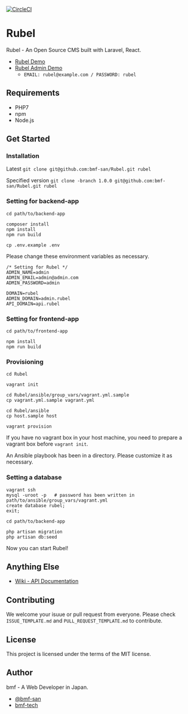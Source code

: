 [![CircleCI](https://circleci.com/gh/bmf-san/Rubel.svg?style=svg)](https://circleci.com/gh/bmf-san/Rubel)

# Rubel

Rubel - An Open Source CMS built with Laravel, React.

- [Rubel Demo](https://rubel.bmf-tech.com/)
- [Rubel Admin Demo](https://rubel-admin.bmf-tech.com/login)
    - `EMAIL: rubel@example.com / PASSWORD: rubel`

## Requirements

- PHP7
- npm
- Node.js

## Get Started

### Installation

Latest `git clone git@github.com:bmf-san/Rubel.git rubel`

Specified version `git clone -branch 1.0.0 git@github.com:bmf-san/Rubel.git rubel`

### Setting for backend-app

```console
cd path/to/backend-app

composer install
npm install
npm run build

cp .env.example .env
```

Please change these environment variables as necessary.

```console
/* Setting for Rubel */
ADMIN_NAME=admin
ADMIN_EMAIL=admin@admin.com
ADMIN_PASSWORD=admin

DOMAIN=rubel
ADMIN_DOMAIN=admin.rubel
API_DOMAIN=api.rubel
```

### Setting for frontend-app

```console
cd path/to/frontend-app

npm install
npm run build
```

### Provisioning

```console
cd Rubel

vagrant init

cd Rubel/ansible/group_vars/vagrant.yml.sample
cp vagrant.yml.sample vagrant.yml

cd Rubel/ansible
cp host.sample host

vagrant provision
```

If you have no vagrant box in your host machine, you need to prepare a vagrant box before `vagrant init`.

An Ansible playbook has been in a directory. Please customize it as necessary.

### Setting a database

```console
vagrant ssh
mysql -uroot -p   # password has been written in path/to/ansible/group_vars/vagrant.yml
create database rubel;
exit;

cd path/to/backend-app

php artisan migration
php artisan db:seed
```

Now you can start Rubel!

## Anything Else

- [Wiki - API Documentation](https://github.com/bmf-san/laravel-react-blog-boilerplate/wiki/API-Documentation)

## Contributing

We welcome your isuue or pull request from everyone. Please check `ISSUE_TEMPLATE.md` and `PULL_REQUEST_TEMPLATE.md` to contribute.

## License

This project is licensed under the terms of the MIT license.

## Author

bmf - A Web Developer in Japan.

- [@bmf-san](https://twitter.com/bmf_san)
- [bmf-tech](http://bmf-tech.com/)
